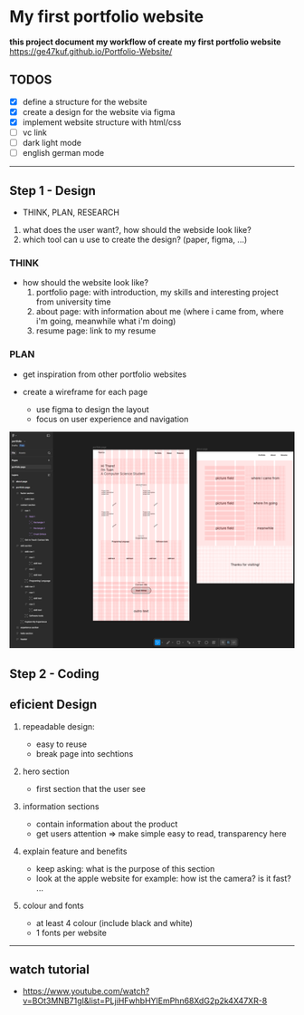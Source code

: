 # My first portfolio website

**this project document my workflow of create my first portfolio website**
<https://ge47kuf.github.io/Portfolio-Website/>

## TODOS

- [x] define a structure for the website
- [x] create a design for the website via figma
- [x] implement website structure with html/css
- [ ] vc link
- [ ] dark light mode
- [ ] english german mode

---

## Step 1 - Design

- THINK, PLAN, RESEARCH

1. what does the user want?, how should the webside look like?
2. which tool can u use to create the design? (paper, figma, ...)

### THINK

- how should the website look like?
  1. portfolio page: with introduction, my skills and interesting project from university time
  2. about page: with information about me (where i came from, where i'm going, meanwhile what i'm doing)
  3. resume page: link to my resume

### PLAN

- get inspiration from other portfolio websites

- create a wireframe for each page
  - use figma to design the layout
  - focus on user experience and navigation

![website_structure_v1](docs/image/figma_structure_v1.png)

## Step 2 - Coding

## eficient Design

1. repeadable design:

   - easy to reuse
   - break page into sechtions

2. hero section

   - first section that the user see

3. information sections

   - contain information about the product
   - get users attention => make simple easy to read, transparency here

4. explain feature and benefits

   - keep asking: what is the purpose of this section
   - look at the apple website for example: how ist the camera? is it fast? ...

5. colour and fonts
   - at least 4 colour (include black and white)
   - 1 fonts per website

---

## watch tutorial

- <https://www.youtube.com/watch?v=BOt3MNB71gI&list=PLjiHFwhbHYlEmPhn68XdG2p2k4X47XR-8>

